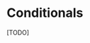 # Conditionals

<script>
    document.getElementById("compilersMenu").open = true;
</script>
[TODO]
